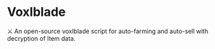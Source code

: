 # Voxlblade
⚔️ An open-source voxlblade script for auto-farming and auto-sell with decryption of Item data. 
